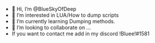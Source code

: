 - 👋 Hi, I’m @BlueSkyOfDeep
- 👀 I’m interested in LUA/How to dump scripts
- 🌱 I’m currently learning Dumping methods.
- 💞️ I’m looking to collaborate on ...
- If you want to contact me add in my discord !Bluee!#1581

<!---
BlueSkyOfDeep/BlueSkyOfDeep is a ✨ special ✨ repository because its `README.md` (this file) appears on your GitHub profile.
You can click the Preview link to take a look at your changes.
--->
